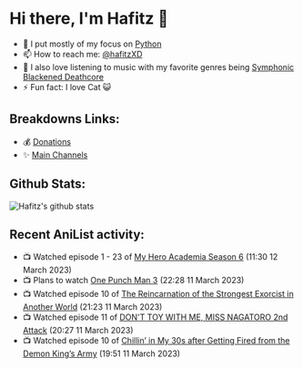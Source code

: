 # Hi there, I'm Hafitz 👋
- 🐍 I put mostly of my focus on [Python](https://python.org)
- 📫 How to reach me: [@hafitzXD](https://t.me/hafitzXD)
- 🎵 I also love listening to music with my favorite genres being [Symphonic Blackened Deathcore](https://youtu.be/qyYmS_iBcy4)
- ⚡ Fun fact: I love Cat 😺

## Breakdowns Links:
- 💰 [Donations](https://t.me/TheBreakdowns/2)
- ✨ [Main Channels](https://t.me/TheBreakdowns)

## Github Stats:
![Hafitz's github stats](https://github-readme-stats.vercel.app/api?username=breakdowns&show_icons=true&count_private=true&bg_color=00000000&text_color=777)

## Recent AniList activity:
<!-- ANILIST_ACTIVITY:start -->

-   📺 Watched episode 1 - 23 of [My Hero Academia Season 6](https://anilist.co/anime/139630) (11:30 12 March 2023)
-   📺 Plans to watch [One Punch Man 3](https://anilist.co/anime/153800) (22:28 11 March 2023)
-   📺 Watched episode 10 of [The Reincarnation of the Strongest Exorcist in Another World](https://anilist.co/anime/144553) (21:23 11 March 2023)
-   📺 Watched episode 11 of [DON'T TOY WITH ME, MISS NAGATORO 2nd Attack](https://anilist.co/anime/140596) (20:27 11 March 2023)
-   📺 Watched episode 10 of [Chillin’ in My 30s after Getting Fired from the Demon King’s Army](https://anilist.co/anime/152523) (19:51 11 March 2023)

<!-- ANILIST_ACTIVITY:end -->
